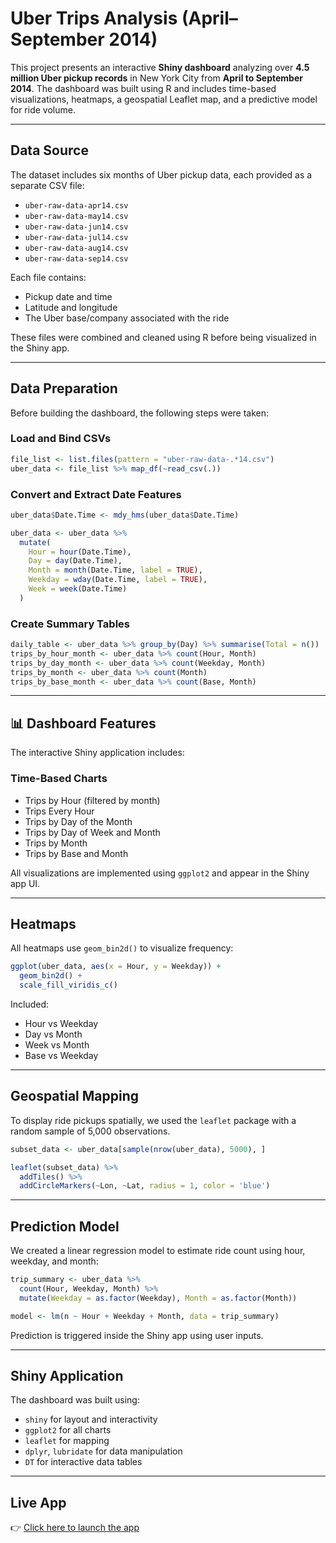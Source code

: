 # Uber Trips Analysis (April–September 2014)

This project presents an interactive **Shiny dashboard** analyzing over **4.5 million Uber pickup records** in New York City from **April to September 2014**. The dashboard was built using R and includes time-based visualizations, heatmaps, a geospatial Leaflet map, and a predictive model for ride volume.

---

##  Data Source

The dataset includes six months of Uber pickup data, each provided as a separate CSV file:

- `uber-raw-data-apr14.csv`
- `uber-raw-data-may14.csv`
- `uber-raw-data-jun14.csv`
- `uber-raw-data-jul14.csv`
- `uber-raw-data-aug14.csv`
- `uber-raw-data-sep14.csv`

Each file contains:
- Pickup date and time
- Latitude and longitude
- The Uber base/company associated with the ride

These files were combined and cleaned using R before being visualized in the Shiny app.

---

##  Data Preparation

Before building the dashboard, the following steps were taken:

###  Load and Bind CSVs

```r
file_list <- list.files(pattern = "uber-raw-data-.*14.csv")
uber_data <- file_list %>% map_df(~read_csv(.))
```

###  Convert and Extract Date Features

```r
uber_data$Date.Time <- mdy_hms(uber_data$Date.Time)

uber_data <- uber_data %>%
  mutate(
    Hour = hour(Date.Time),
    Day = day(Date.Time),
    Month = month(Date.Time, label = TRUE),
    Weekday = wday(Date.Time, label = TRUE),
    Week = week(Date.Time)
  )
```

###  Create Summary Tables

```r
daily_table <- uber_data %>% group_by(Day) %>% summarise(Total = n())
trips_by_hour_month <- uber_data %>% count(Hour, Month)
trips_by_day_month <- uber_data %>% count(Weekday, Month)
trips_by_month <- uber_data %>% count(Month)
trips_by_base_month <- uber_data %>% count(Base, Month)
```

---

## 📊 Dashboard Features

The interactive Shiny application includes:

###  Time-Based Charts

- Trips by Hour (filtered by month)
- Trips Every Hour
- Trips by Day of the Month
- Trips by Day of Week and Month
- Trips by Month
- Trips by Base and Month

All visualizations are implemented using `ggplot2` and appear in the Shiny app UI.

---

##  Heatmaps

All heatmaps use `geom_bin2d()` to visualize frequency:

```r
ggplot(uber_data, aes(x = Hour, y = Weekday)) +
  geom_bin2d() +
  scale_fill_viridis_c()
```

Included:
- Hour vs Weekday
- Day vs Month
- Week vs Month
- Base vs Weekday

---

##  Geospatial Mapping

To display ride pickups spatially, we used the `leaflet` package with a random sample of 5,000 observations.

```r
subset_data <- uber_data[sample(nrow(uber_data), 5000), ]

leaflet(subset_data) %>%
  addTiles() %>%
  addCircleMarkers(~Lon, ~Lat, radius = 1, color = 'blue')
```

---

## Prediction Model

We created a linear regression model to estimate ride count using hour, weekday, and month:

```r
trip_summary <- uber_data %>%
  count(Hour, Weekday, Month) %>%
  mutate(Weekday = as.factor(Weekday), Month = as.factor(Month))

model <- lm(n ~ Hour + Weekday + Month, data = trip_summary)
```

Prediction is triggered inside the Shiny app using user inputs.

---

##  Shiny Application

The dashboard was built using:

- `shiny` for layout and interactivity
- `ggplot2` for all charts
- `leaflet` for mapping
- `dplyr`, `lubridate` for data manipulation
- `DT` for interactive data tables

---

##  Live App

👉 [Click here to launch the app](https://diya11.shinyapps.io/uber/)

